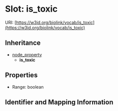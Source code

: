 # Slot: is_toxic

URI: [https://w3id.org/biolink/vocab/is_toxic](https://w3id.org/biolink/vocab/is_toxic)




## Inheritance

* [node_property](node_property.md)
    * **is_toxic**



## Properties

 * Range: boolean



## Identifier and Mapping Information





